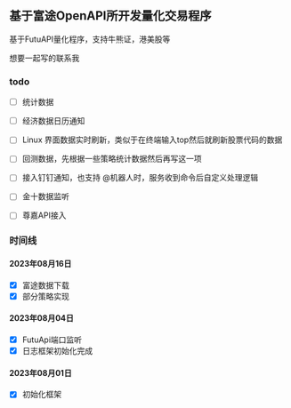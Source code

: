 ## 基于富途OpenAPI所开发量化交易程序

基于FutuAPI量化程序，支持牛熊证，港美股等

想要一起写的联系我

### todo

- [ ] 统计数据
- [ ] 经济数据日历通知
- [ ] Linux 界面数据实时刷新，类似于在终端输入top然后就刷新股票代码的数据
- [ ] 回测数据，先根据一些策略统计数据然后再写这一项
- [ ] 接入钉钉通知，也支持 @机器人时，服务收到命令后自定义处理逻辑
- [ ] 金十数据监听
- [ ] 尊嘉API接入


### 时间线

#### 2023年08月16日

- [x] 富途数据下载
- [x] 部分策略实现

#### 2023年08月04日

- [x] FutuApi端口监听
- [x] 日志框架初始化完成

#### 2023年08月01日

- [x] 初始化框架
